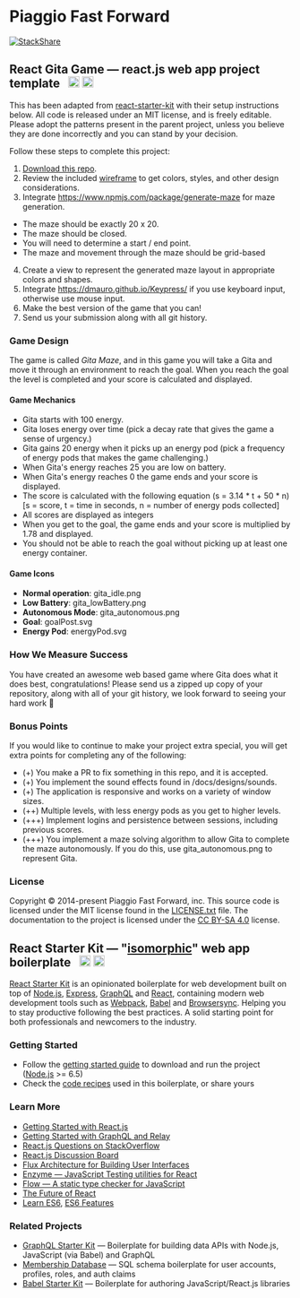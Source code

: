 # Piaggio Fast Forward
[![StackShare](https://img.shields.io/badge/tech-stack-0690fa.svg?style=flat)](https://stackshare.io/piaggio-fast-forward/piaggio-fast-forward)

## React Gita Game — react.js web app project template &nbsp; <a href="https://github.com/piaggiofastforward/react-gita-game"><img src="https://img.shields.io/github/stars/piaggiofastforward/react-gita-game.svg?style=social&label=Star&maxAge=3600" height="20"></a> <a href="https://twitter.com/p_f_f"><img src="https://img.shields.io/twitter/follow/p_f_f.svg?style=social&label=Follow&maxAge=3600" height="20"></a>

This has been adapted from [react-starter-kit](https://www.reactstarterkit.com/) with their setup instructions below. All code is released under an MIT license, and is freely editable. Please adopt the patterns present in the parent project, unless you believe they are done incorrectly and you can stand by your decision.

Follow these steps to complete this project:

1. [Download this repo](https://github.com/piaggiofastforward/react-gita-game/archive/master.zip).
2. Review the included [wireframe](./docs/designs/wireframes/1920_wireframe.pdf) to get colors, styles, and other design considerations.
3. Integrate https://www.npmjs.com/package/generate-maze for maze generation.
- The maze should be exactly 20 x 20.
- The maze should be closed.
- You will need to determine a start / end point.
- The maze and movement through the maze should be grid-based
4. Create a view to represent the generated maze layout in appropriate colors and shapes.
5. Integrate https://dmauro.github.io/Keypress/ if you use keyboard input, otherwise use mouse input.
6. Make the best version of the game that you can!
8. Send us your submission along with all git history.

### Game Design ###
The game is called *Gita Maze*, and in this game you will take a Gita and move it through an environment to reach the goal.
When you reach the goal the level is completed and your score is calculated and displayed.

#### Game Mechanics ####
- Gita starts with 100 energy.
- Gita loses energy over time (pick a decay rate that gives the game a sense of urgency.)
- Gita gains 20 energy when it picks up an energy pod (pick a frequency of energy pods that makes the game challenging.)
- When Gita's energy reaches 25 you are low on battery.
- When Gita's energy reaches 0 the game ends and your score is displayed.
- The score is calculated with the following equation (s = 3.14 * t + 50 * n) [s = score, t = time in seconds, n = number of energy pods collected]
- All scores are displayed as integers
- When you get to the goal, the game ends and your score is multiplied by 1.78 and displayed.
- You should not be able to reach the goal without picking up at least one energy container.

#### Game Icons ####
- **Normal operation**: gita_idle.png
- **Low Battery**: gita_lowBattery.png
- **Autonomous Mode**: gita_autonomous.png
- **Goal**: goalPost.svg
- **Energy Pod**: energyPod.svg

### How We Measure Success
You have created an awesome web based game where Gita does what it does best, congratulations!
Please send us a zipped up copy of your repository, along with all of your git history, we look forward to seeing your hard work :rocket:

### Bonus Points ###
If you would like to continue to make your project extra special, you will get extra points for completing any of the following:

- (+) You make a PR to fix something in this repo, and it is accepted.
- (+) You implement the sound effects found in /docs/designs/sounds.
- (+) The application is responsive and works on a variety of window sizes.
- (++) Multiple levels, with less energy pods as you get to higher levels.
- (+++) Implement logins and persistence between sessions, including previous scores.
- (+++) You implement a maze solving algorithm to allow Gita to complete the maze autonomously. If you do this, use gita_autonomous.png to represent Gita.

### License

Copyright © 2014-present Piaggio Fast Forward, inc. This source code is licensed under the MIT
license found in the [LICENSE.txt](https://github.com/piaggiofastforward/react-gita-game/blob/master/LICENSE.txt)
file. The documentation to the project is licensed under the
[CC BY-SA 4.0](http://creativecommons.org/licenses/by-sa/4.0/) license.



## React Starter Kit — "[isomorphic](http://nerds.airbnb.com/isomorphic-javascript-future-web-apps/)" web app boilerplate &nbsp; <a href="https://github.com/kriasoft/react-starter-kit/stargazers"><img src="https://img.shields.io/github/stars/kriasoft/react-starter-kit.svg?style=social&label=Star&maxAge=3600" height="20"></a> <a href="https://twitter.com/ReactStarter"><img src="https://img.shields.io/twitter/follow/ReactStarter.svg?style=social&label=Follow&maxAge=3600" height="20"></a>

[React Starter Kit](https://www.reactstarterkit.com) is an opinionated boilerplate for web
development built on top of [Node.js](https://nodejs.org/),
[Express](http://expressjs.com/), [GraphQL](http://graphql.org/) and
[React](https://facebook.github.io/react/), containing modern web development
tools such as [Webpack](http://webpack.github.io/), [Babel](http://babeljs.io/)
and [Browsersync](http://www.browsersync.io/). Helping you to stay productive
following the best practices. A solid starting point for both professionals
and newcomers to the industry.

### Getting Started

  * Follow the [getting started guide](./docs/getting-started.md) to download and run the project
    ([Node.js](https://nodejs.org/) >= 6.5)
  * Check the [code recipes](./docs/recipes) used in this boilerplate, or share yours

### Learn More

  * [Getting Started with React.js](http://facebook.github.io/react/)
  * [Getting Started with GraphQL and Relay](https://quip.com/oLxzA1gTsJsE)
  * [React.js Questions on StackOverflow](http://stackoverflow.com/questions/tagged/reactjs)
  * [React.js Discussion Board](https://discuss.reactjs.org/)
  * [Flux Architecture for Building User Interfaces](http://facebook.github.io/flux/)
  * [Enzyme — JavaScript Testing utilities for React](http://airbnb.io/enzyme/)
  * [Flow — A static type checker for JavaScript](http://flowtype.org/)
  * [The Future of React](https://github.com/reactjs/react-future)
  * [Learn ES6](https://babeljs.io/docs/learn-es6/), [ES6 Features](https://github.com/lukehoban/es6features#readme)

### Related Projects

  * [GraphQL Starter Kit](https://github.com/kriasoft/graphql-starter-kit) — Boilerplate for building data APIs with Node.js, JavaScript (via Babel) and GraphQL
  * [Membership Database](https://github.com/membership/membership.db) — SQL schema boilerplate for user accounts, profiles, roles, and auth claims
  * [Babel Starter Kit](https://github.com/kriasoft/babel-starter-kit) — Boilerplate for authoring JavaScript/React.js libraries
